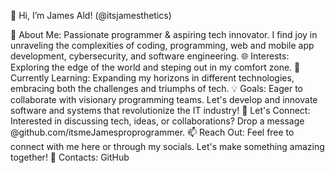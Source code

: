 👋 Hi, I’m James Ald! (@itsjamesthetics)

  🚀 About Me: Passionate programmer & aspiring tech innovator. I find joy in unraveling the complexities of coding, programming, web and mobile app development, cybersecurity, and software engineering.
  🌐 Interests: Exploring the edge of the world and steping out in my comfort zone.
  🌟 Currently Learning: Expanding my horizons in different technologies, embracing both the challenges and triumphs of tech.
  💡 Goals: Eager to collaborate with visionary programming teams. Let's develop and innovate software and systems that revolutionize the IT industry!
  🤝 Let's Connect: Interested in discussing tech, ideas, or collaborations? Drop a message @github.com/itsmeJamesproprogrammer.
  📫 Reach Out: Feel free to connect with me here or through my socials. Let's make something amazing together!
  🔗 Contacts: GitHub

<!--- itsjamesthetics/itsjamesthetics is a ✨ special ✨ repository because its `README.md` (this file) appears on your GitHub profile. You can click the Preview link to take a look at your changes. --->
